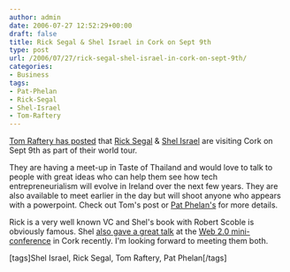 ```yaml
---
author: admin
date: 2006-07-27 12:52:29+00:00
draft: false
title: Rick Segal & Shel Israel in Cork on Sept 9th
type: post
url: /2006/07/27/rick-segal-shel-israel-in-cork-on-sept-9th/
categories:
- Business
tags:
- Pat-Phelan
- Rick-Segal
- Shel-Israel
- Tom-Raftery
---
```


[Tom Raftery has posted](http://www.tomrafteryit.net/rick-and-shel-want-to-meet-you/) that [Rick Segal](http://ricksegal.typepad.com/pmv/) & [Shel Israel](http://redcouch.typepad.com/) are visiting Cork on Sept 9th as part of their world tour. 

They are having a meet-up in Taste of Thailand and would love to talk to people with great ideas who can help them see how tech entrepreneurialism will evolve in Ireland over the next few years. They are also available to meet earlier in the day but will shoot anyone who appears with a powerpoint. Check out Tom's post or [Pat Phelan's](http://blog.roam4free.ie/venture-capital/) for more details.

Rick is a very well known VC and Shel's book with Robert Scoble is obviously famous. Shel [also gave a great talk](https://www.argolon.com/2006/06/10/itcork-web20-conference-shel-israel/) at the [Web 2.0 mini-conference](http://www.tomrafteryit.net/web-20-conference-in-cork-attracts-international-speakers/) in Cork recently. I'm looking forward to meeting them both.

[tags]Shel Israel, Rick Segal, Tom Raftery, Pat Phelan[/tags]


